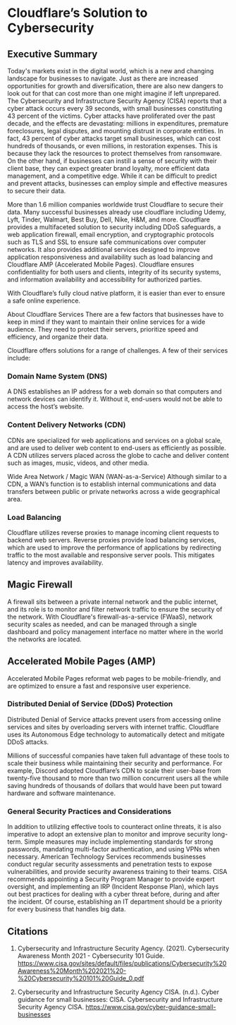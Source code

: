 # Cloudflare’s Solution to Cybersecurity

## Executive Summary
Today's markets exist in the digital world, which is a new and changing landscape for businesses to navigate. Just as there are increased opportunities for growth and diversification, there are also new dangers to look out for that can cost more than one might imagine if left unprepared. The Cybersecurity and Infrastructure Security Agency (CISA) reports that a cyber attack occurs every 39 seconds, with small businesses constituting 43 percent of the victims. Cyber attacks have proliferated over the past decade, and the effects are devastating: millions in expenditures, premature  foreclosures, legal disputes, and mounting distrust in corporate entities. In fact, 43 percent of cyber attacks target small businesses, which can cost hundreds of thousands, or even millions, in restoration expenses. This is because they lack the resources to protect themselves from ransomware. On the other hand, if businesses can instill a sense of security with their client base, they can expect greater brand loyalty, more efficient data management, and a competitive edge. While it can be difficult to predict and prevent attacks, businesses can employ simple and effective measures to secure their data.

More than 1.6 million companies worldwide trust Cloudflare to secure their data. Many successful businesses already use cloudflare including Udemy, Lyft, Tinder, Walmart, Best Buy, Dell, Nike, H&M, and more. Cloudflare provides a multifaceted solution to security including DDoS safeguards, a web application firewall, email encryption, and cryptographic protocols such as TLS and SSL to ensure safe communications over computer networks. It also provides additional services designed to improve application responsiveness and availability such as load balancing and Cloudflare AMP (Accelerated Mobile Pages). Cloudflare ensures confidentiality for both users and clients, integrity of its security systems, and information availability and accessibility for authorized parties. 

With Cloudflare’s fully cloud native platform, it is easier than ever to ensure a safe online experience.

About Cloudflare Services
There are a few factors that businesses have to keep in mind if they want to maintain their online services for a wide audience. They need to protect their servers, prioritize speed and efficiency, and organize their data. 

Cloudflare offers solutions for a range of challenges. A few of their services include:

### Domain Name System (DNS)
A DNS establishes an IP address for a web domain so that computers and network devices can identify it. Without it, end-users would not be able to access the host’s website. 



### Content Delivery Networks (CDN)
CDNs are specialized for web applications and services on a global scale, and are used to deliver web content to end-users as efficiently as possible. A CDN utilizes servers placed across the globe to cache and deliver content such as images, music, videos, and other media. 

Wide Area Network / Magic WAN (WAN-as-a-Service)
Although similar to a CDN, a WAN’s function is to establish internal communications and data transfers between public or private networks across a wide geographical area. 

### Load Balancing
Cloudflare utilizes reverse proxies to manage incoming client requests to backend web servers. Reverse proxies provide load balancing services, which are used to improve the performance of applications by redirecting traffic to the most available and responsive server pools. This mitigates latency and improves availability. 

## Magic Firewall 
A firewall sits between a private internal network and the public internet, and its role is to monitor and filter network traffic to ensure the security of the network. With Cloudflare's firewall-as-a-service (FWaaS), network security scales as needed, and can be managed through a single dashboard and policy management interface no matter where in the world the networks are located. 

## Accelerated Mobile Pages (AMP)
Accelerated Mobile Pages reformat web pages to be mobile-friendly, and are optimized to ensure a fast and responsive user experience. 

### Distributed Denial of Service (DDoS) Protection
Distributed Denial of Service attacks prevent users from accessing online services and sites by overloading servers with internet traffic. Cloudflare uses its Autonomous Edge technology to automatically detect and mitigate DDoS attacks. 

Millions of successful companies have taken full advantage of these tools to scale their business while maintaining their security and performance. For example, Discord adopted Cloudflare’s CDN to scale their user-base from twenty-five thousand to more than two million concurrent users all the while saving hundreds of thousands of dollars that would have been put toward hardware and software maintenance. 


### General Security Practices and Considerations
In addition to utilizing effective tools to counteract online threats, it is also imperative to adopt an extensive plan to monitor and improve security long-term. Simple measures may include implementing standards for strong passwords, mandating multi-factor authentication, and using VPNs when necessary. American Technology Services recommends businesses conduct regular security assessments and penetration tests to expose vulnerabilities, and provide security awareness training to their teams. CISA recommends appointing a Security Program Manager to provide expert oversight, and implementing an IRP (Incident Response Plan), which lays out best practices for dealing with a cyber threat before, during and after the incident. Of course, establishing an IT department should be a priority for every business that handles big data. 

## Citations

1. Cybersecurity and Infrastructure Security Agency. (2021). Cybersecurity Awareness Month 2021 - Cybersecurity 101 Guide. https://www.cisa.gov/sites/default/files/publications/Cybersecurity%20Awareness%20Month%202021%20-%20Cybersecurity%20101%20Guide_0.pdf

2. Cybersecurity and Infrastructure Security Agency CISA. (n.d.). Cyber guidance for small businesses: CISA. Cybersecurity and Infrastructure Security Agency CISA. https://www.cisa.gov/cyber-guidance-small-businesses 
